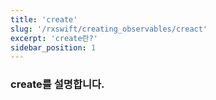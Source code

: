 ```yaml
---
title: 'create'
slug: '/rxswift/creating_observables/creact'
excerpt: 'create란?'
sidebar_position: 1
---
```


### create를 설명합니다.